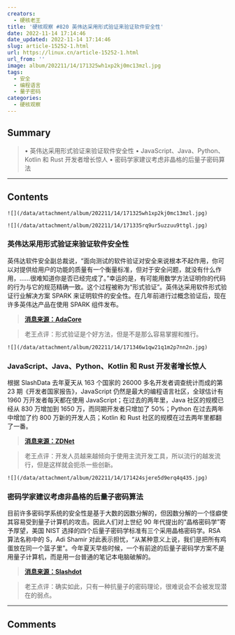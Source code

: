 ```yaml
---
creators:
  - 硬核老王
title: '硬核观察 #820 英伟达采用形式验证来验证软件安全性'
date: 2022-11-14 17:14:46
date_updated: 2022-11-14 17:14:46
slug: article-15252-1.html
url: https://linux.cn/article-15252-1.html
url_from: ''
image: album/202211/14/171325wh1xp2kj0mc13mzl.jpg
tags:
  - 安全
  - 编程语言
  - 量子密码
categories:
  - 硬核观察
---
```


## Summary

> • 英伟达采用形式验证来验证软件安全性 • JavaScript、Java、Python、Kotlin 和 Rust 开发者增长惊人 • 密码学家建议考虑非晶格的后量子密码算法

***

<!-- more -->

## Contents

`![](/data/attachment/album/202211/14/171325wh1xp2kj0mc13mzl.jpg)`

`![](/data/attachment/album/202211/14/171335rq9ur5uzzuu9ttgl.jpg)`

### 英伟达采用形式验证来验证软件安全性

英伟达软件安全副总裁说，“面向测试的软件验证对安全来说根本不起作用，你可以对提供给用户的功能的质量有一个衡量标准，但对于安全问题，就没有什么作用，……很难知道你是否已经完成了。”幸运的是，有可能用数学方法证明你的代码的行为与它的规范精确一致。这个过程被称为“形式验证”。英伟达采用软件形式验证行业解决方案 SPARK 来证明软件的安全性。在几年前进行过概念验证后，现在许多英伟达产品在使用 SPARK 组件发布。

> 
> **[消息来源：AdaCore](https://blog.adacore.com/nvidia-security-team-what-if-we-just-stopped-using-c)**
> 
> 
> 

> 
> 老王点评：形式验证是个好方法，但是不是那么容易掌握和推行。
> 
> 
> 

`![](/data/attachment/album/202211/14/171346w1qw21q1m2p7nn2n.jpg)`

### JavaScript、Java、Python、Kotlin 和 Rust 开发者增长惊人

根据 SlashData 去年夏天从 163 个国家的 26000 多名开发者调查统计而成的第 23 期《开发者国家报告》，JavaScript 仍然是最大的编程语言社区，全球估计有 1960 万开发者每天都在使用 JavaScript；在过去的两年里，Java 社区的规模已经从 830 万增加到 1650 万，而同期开发者只增加了 50%；Python 在过去两年中增加了约 800 万新的开发人员；Kotlin 和 Rust 社区的规模在过去两年里都翻了一番。

> 
> **[消息来源：ZDNet](https://www.zdnet.com/article/software-development-is-evolving-and-so-is-what-developers-are-interested-in/)**
> 
> 
> 

> 
> 老王点评：开发人员越来越倾向于使用主流开发工具，所以流行的越发流行，但是这样就会扼杀一些创新。
> 
> 
> 

`![](/data/attachment/album/202211/14/171424sjere5d9erq4q435.jpg)`

### 密码学家建议考虑非晶格的后量子密码算法

目前许多密码学系统的安全性是基于大数的因数分解的，但因数分解的一个怪癖使其容易受到量子计算机的攻击。因此人们对上世纪 90 年代提出的“晶格密码学”寄予厚望，美国 NIST 选择的四个后量子密码学标准有三个采用晶格密码学。RSA 算法名称中的 S，Adi Shamir 对此表示担忧，“从某种意义上说，我们是把所有鸡蛋放在同一个篮子里”。今年夏天早些时候，一个有前途的后量子密码学方案不是用量子计算机，而是用一台普通的笔记本电脑破解的。

> 
> **[消息来源：Slashdot](https://it.slashdot.org/story/22/11/13/2042250/cryptographys-future-will-be-quantum-safe-heres-how)**
> 
> 
> 

> 
> 老王点评：确实如此，只有一种抗量子的密码理论，很难说会不会被发现潜在的弱点。
> 
> 
>

***

## Comments
